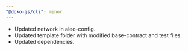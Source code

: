 ```yaml
---
"@doko-js/cli": minor
---
```


- Updated network in aleo-config.
- Updated template folder with modified base-contract and test files.
- Updated dependencies.
